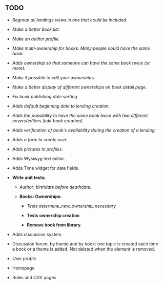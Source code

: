 TODO
---

* *Regroup all lendings views in one that could be included.*

* *Make a better book list.*

* *Make an author profile.*

* *Make multi-ownership for books. Many people could have the same book.*

* *Adds ownership so that someone can have the same book twice (or more).*

* *Make it possible to edit your ownerships.*

* *Make a better display of different ownerships on book detail page.*

* *Fix book publishing date sorting*

* *Adds default beginning date to lending creation.*

* *Adds the possibility to have the same book twice with two different covers/editors (edit book creation).*

* *Adds verification of book's availability during the creation of a lending.*

* *Adds a form to create user.*

* *Adds pictures to profiles.*

* Adds Wysiwyg text editor.

* Adds Time widget for date fields.

* **Write unit tests:**
	
	* *Author: birthdate before deathdate.*

	* **Books: Ownerships:**

		* *Tests determine_new_ownership_necessary*

        * **Tests ownership creation**

		* **Remove book from library.**
    
* Adds discussion system.

* Discussion forum, by theme and by book: one topic is created each time a book or a theme is added. Not deleted when the element is removed.

* *User profile*

* Homepage

* Rules and CGV pages